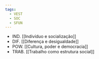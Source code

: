 ```yaml
---
tags:
  - VEST
  - SOC
  - SFUN
---
```

- IND. [[Indivíduo e socialização]]
- DIF. [[Diferença e desigualdade]]
- POW. [[Cultura, poder e democracia]]
- TRAB. [[Trabalho como estrutura social]]